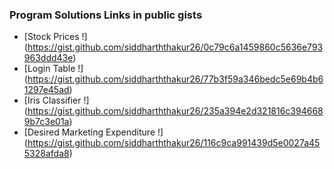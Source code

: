 ### Program Solutions Links in public gists
* [Stock Prices !] (https://gist.github.com/siddharththakur26/0c79c6a1459860c5636e793963ddd43e)
* [Login Table !] (https://gist.github.com/siddharththakur26/77b3f59a346bedc5e69b4b61297e45ad)
* [Iris Classifier !] (https://gist.github.com/siddharththakur26/235a394e2d321816c3946689b7c3e01a)
* [Desired Marketing Expenditure !] (https://gist.github.com/siddharththakur26/116c9ca991439d5e0027a455328afda8)

